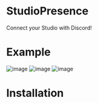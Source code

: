 # StudioPresence
Connect your Studio with Discord!

# Example
![image](https://user-images.githubusercontent.com/77511250/206877526-e65b6755-5421-4354-9780-c2b786d1f2e1.png)
![image](https://user-images.githubusercontent.com/77511250/206877533-4dc017d1-94fa-4ef6-950a-6cc69a40fd1d.png)
![image](https://user-images.githubusercontent.com/77511250/206877543-ee18f473-3bba-4e67-95e7-5c51afd1cc4b.png)

# Installation
